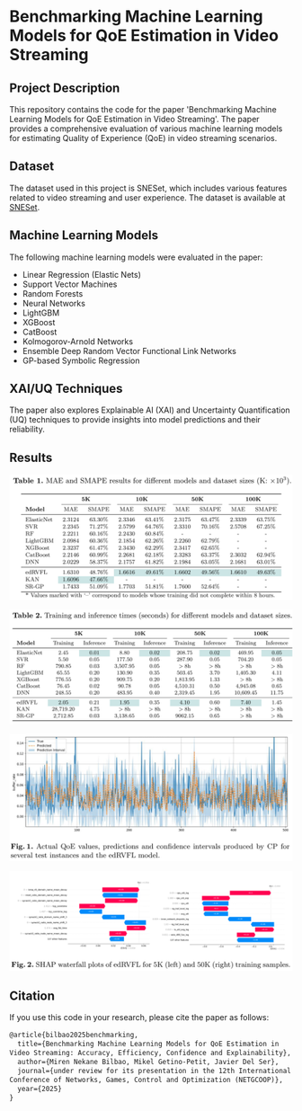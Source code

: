 
# Benchmarking Machine Learning Models for QoE Estimation in Video Streaming

## Project Description
This repository contains the code for the paper 'Benchmarking Machine Learning Models for QoE Estimation in Video Streaming'. The paper provides a comprehensive evaluation of various machine learning models for estimating Quality of Experience (QoE) in video streaming scenarios.

## Dataset
The dataset used in this project is SNESet, which includes various features related to video streaming and user experience. The dataset is available at [SNESet](https://github.com/YananLi18/SNESet).

## Machine Learning Models
The following machine learning models were evaluated in the paper:
- Linear Regression (Elastic Nets)
- Support Vector Machines
- Random Forests
- Neural Networks
- LightGBM
- XGBoost
- CatBoost
- Kolmogorov-Arnold Networks
- Ensemble Deep Random Vector Functional Link Networks
- GP-based Symbolic Regression

## XAI/UQ Techniques
The paper also explores Explainable AI (XAI) and Uncertainty Quantification (UQ) techniques to provide insights into model predictions and their reliability. 

## Results

![MAE and SMAPE](https://github.com/javierdelser/QoE_XAI_UQ/blob/main/img/MAE_SMAPE.png)

![Training and inference times](https://github.com/javierdelser/QoE_XAI_UQ/blob/main/img/training_inference_times.png)

![Confidence estimation via CP](https://github.com/javierdelser/QoE_XAI_UQ/blob/main/img/confidence_edrvfl.png)

![SHAP Waterfall plot](https://github.com/javierdelser/QoE_XAI_UQ/blob/main/img/SHAP_edRVFL_waterfalls.png)

## Citation
If you use this code in your research, please cite the paper as follows:
```
@article{bilbao2025benchmarking,
  title={Benchmarking Machine Learning Models for QoE Estimation in Video Streaming: Accuracy, Efficiency, Confidence and Explainability},
  author={Miren Nekane Bilbao, Mikel Getino-Petit, Javier Del Ser},
  journal={under review for its presentation in the 12th International Conference of Networks, Games, Control and Optimization (NETGCOOP)},
  year={2025}
}
```
